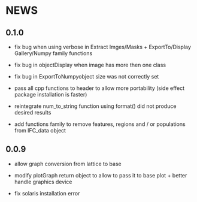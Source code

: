 # NEWS

## 0.1.0
- fix bug when using verbose in Extract Imges/Masks + ExportTo/Display Gallery/Numpy family functions

- fix bug in objectDisplay when image has more then one class

- fix bug in ExportToNumpyobject size was not correctly set

- pass all cpp functions to header to allow more portability (side effect package installation is faster)

- reintegrate num_to_string function using format() did not produce desired results

- add functions family to remove features, regions and / or populations from IFC_data object

## 0.0.9
- allow graph conversion from lattice to base

- modify plotGraph return object to allow to pass it to base plot + better handle graphics device

- fix solaris installation error